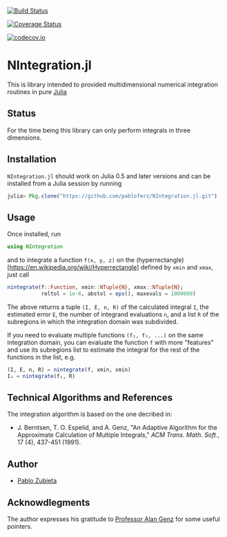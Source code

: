 [![Build Status](https://travis-ci.org/pabloferz/NIntegration.jl.svg?branch=master)](https://travis-ci.org/pabloferz/NIntegration.jl)

[![Coverage Status](https://coveralls.io/repos/pabloferz/NIntegration.jl/badge.svg?branch=master&service=github)](https://coveralls.io/github/pabloferz/NIntegration.jl?branch=master)

[![codecov.io](http://codecov.io/github/pabloferz/NIntegration.jl/coverage.svg?branch=master)](http://codecov.io/github/pabloferz/NIntegration.jl?branch=master)

# NIntegration.jl

This is library intended to provided multidimensional numerical integration
routines in pure [Julia](http://julialang.org)

## Status

For the time being this library can only perform integrals in three dimensions.

## Installation

`NIntegration.jl` should work on Julia 0.5 and later versions and can be installed from a Julia session by running

```julia
julia> Pkg.clone("https://github.com/pabloferz/NIntegration.jl.git")
```

## Usage

Once installed, run

```julia
using NIntegration
```

and to integrate a function `f(x, y, z)` on the (hyperrectangle)[https://en.wikipedia.org/wiki/Hyperrectangle] defined by `xmin` and
`xmax`, just call

```julia
nintegrate(f::Function, xmin::NTuple{N}, xmax::NTuple{N};
           reltol = 1e-6, abstol = eps(), maxevals = 1000000)
```

The above returns a tuple `(I, E, n, R)` of the calculated integral `I`, the
estimated error `E`, the number of integrand evaluations `n`, and a list `R` of
the subregions in which the integration domain was subdivided.

If you need to evaluate multiple functions `(f₁, f₂, ...)` on the same
integration domain, you can evaluate the function `f` with more "features" and
use its subregions list to estimate the integral for the rest of the functions
in the list, e.g.

```julia
(I, E, n, R) = nintegrate(f, xmin, xmin)
I₁ = nintegrate(f₁, R)
```

## Technical Algorithms and References

The integration algorithm is based on the one decribed in:

 * J. Berntsen, T. O. Espelid, and A. Genz, "An Adaptive Algorithm for the Approximate Calculation of Multiple Integrals," *ACM Trans. Math. Soft.*, 17 (4), 437-451 (1991).

## Author

 * [Pablo Zubieta](https://github.com/pabloferz)
 
## Acknowdlegments

The author expresses his gratitude to [Professor Alan Genz](http://www.math.wsu.edu/faculty/genz/homepage) for some useful pointers.
